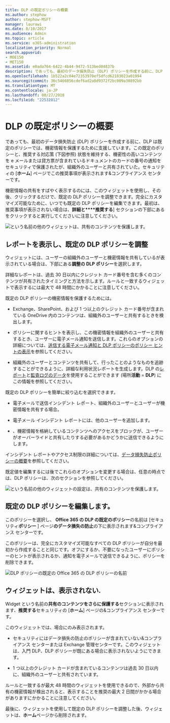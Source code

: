 ```yaml
---
title: DLP の既定ポリシーの概要
ms.author: stephow
author: stephow-MSFT
manager: laurawi
ms.date: 8/10/2017
ms.audience: Admin
ms.topic: article
ms.service: o365-administration
localization_priority: Normal
search.appverid:
- MOE150
- MET150
ms.assetid: e0ada764-6422-4b44-9472-513bed04837b
description: であっても、最初のデータ損失防止 (DLP) ポリシーを作成する前に、DLP は既定のポリシーでは、機密情報を保護するために支援しています。この既定のポリシーと、推奨する対応策 (下図参照) 状態を維持する、機密性の高いコンテンツを e メールまたは貸方票が含まれているドキュメントのカードの番号の通知をセキュリティで保護されたが、組織外のユーザーと共有されていた。
ms.openlocfilehash: 1b522a2c04e72353970ef5dfcd62183023a01994
ms.sourcegitcommit: 36c5466056cdef6ad2a8d9372f2bc009a30892bb
ms.translationtype: MT
ms.contentlocale: ja-JP
ms.lasthandoff: 08/27/2018
ms.locfileid: "22532812"
---
```

# <a name="get-started-with-the-default-dlp-policy"></a>DLP の既定ポリシーの概要

であっても、最初のデータ損失防止 (DLP) ポリシーを作成する前に、DLP は既定のポリシーでは、機密情報を保護するために支援しています。この既定のポリシーと、推奨する対応策 (下図参照) 状態を維持する、機密性の高いコンテンツを e メールまたは貸方票が含まれているドキュメントのカードの番号の通知をセキュリティで保護されたが、組織外のユーザーと共有されていた。セキュリティの [**ホーム**] ページでこの推奨事項が表示されます&amp;コンプライアンス センターです。 
  
機密情報の共有をすばやく表示するのには、このウィジェットを使用し、その後、クリックするだけで、既定の DLP ポリシーを調整できます。完全にカスタマイズ可能なために、いつでも既定の DLP ポリシーを編集できます。最初は、推奨事項が表示されない場合は、**詳細と****推奨する**] セクションの下部にあるをクリックすると実行してくださいに注意してください。 
  
![という名前の他のウィジェットは、共有のコンテンツを保護します。](media/2bae6dbc-cc92-4f35-b54c-c36e60226b5b.png)
  
## <a name="view-the-report-and-refine-the-default-dlp-policy"></a>レポートを表示し、既定の DLP ポリシーを調整

ウィジェットには、ユーザーの組織外のユーザーと機密情報を共有しているが表示されている場合は、下部にある**調整の DLP ポリシー**を選択します。 
  
詳細なレポートは、過去 30 日以内にクレジット カード番号を含む多くのコンテンツが共有されたタイミングと方法を示します。ルールと一致するウィジェットで表示するには最大で 48 時間にかかることに注意してください。
  
既定の DLP ポリシーの機密情報を保護するためには。
  
- Exchange、SharePoint、および 1 つ以上のクレジット カード番号が含まれている OneDrive 内のコンテンツは、組織外のユーザーと共有するときを検出します。
    
- ポリシーに関するヒントを表示し、この機密情報を組織外のユーザーと共有するとき、ユーザーに電子メール通知を送信します。これらのオプションの詳細については、[送信する電子メール通知と DLP ポリシーのポリシー ヒントの表示](use-notifications-and-policy-tips.md)を参照してください。
    
- 組織外のユーザーとコンテンツを共有して、行ったことのようなものを追跡することができるように、詳細な利用状況レポートを生成します。DLP の[レポート](view-the-dlp-reports.md)と[監査ログのデータ](search-the-audit-log-in-security-and-compliance.md)を使用することができます (場所**活動** = **DLP**) にこの情報を参照してください。
    
既定の DLP ポリシーを簡単に絞り込むを選択できます。
  
- 電子メールで送信インシデント レポート、組織外のユーザーとユーザーが機密情報を共有する場合。
    
- 電子メール インシデント レポートには、他のユーザーを追加します。
    
- 、機密情報を格納しているコンテンツへのアクセスをブロックが、ユーザーがオーバーライドと共有したりする必要があるかどうかに送信できるようにします。
    
インシデント レポートやアクセス制限の詳細については、[データ損失防止ポリシーの概要](data-loss-prevention-policies.md)を参照してください。
  
既定値を編集するには後でこれらのオプションを変更する場合は、任意の時点では、DLP ポリシーは、次のセクションを参照してください。
  
![という名前の他のウィジェットの設定は、共有のコンテンツを保護します。](media/dad30a84-2715-4c0a-a5c5-44d85492363e.png)
  
## <a name="edit-the-default-dlp-policy"></a>既定の DLP ポリシーを編集します。

このポリシーを選択し、 **Office 365 の DLP の既定のポリシー**の名前は [セキュリティ**ポリシー** ] ページ**のデータ損失の防止**の下に表示されます&amp;コンプライアンス センターです。 
  
このポリシーは、完全にカスタマイズ可能なすべての DLP ポリシーが自分を最初から作成することと同じです。オフにするか、不要になったユーザーにポリシーのヒントが表示されるか、通知を電子メールで送信できるように、ポリシーを削除できます。
  
![DLP ポリシーの既定の Office 365 の DLP ポリシーの名前](media/260731e8-4d57-4c98-abec-07b052ec48d5.png)
  
## <a name="when-the-widget-does-and-does-not-appear"></a>ウィジェットは、表示されない.

Widget という名前の**共有のコンテンツをさらに保護する**セクションに表示されます、**推奨する**セキュリティの [**ホーム**] ページの&amp;コンプライアンス センターです。 
  
このウィジェットでは、場合にのみ表示されます。
  
- セキュリティにはデータ損失の防止のポリシーが含まれていない&amp;コンプライアンス センターまたは Exchange 管理センターです。このウィジェットは、入門 DLP、DLP ポリシーが既にある場合に表示されないようにできます。
    
- 1 つ以上のクレジット カードが含まれているコンテンツは過去 30 日以内に、組織外のユーザーと共有されています。
    
ルールと一致するが最大 48 時間のウィジェットを使用できるので、外部から共有の機密情報が検出されると、表示することを推奨の最大 2 日間がかかる場合がありますにかかることに注意してください。
  
最後に、ウィジェットを使用して既定の DLP ポリシーを調整した後、ウィジェットは、**ホーム**ページから削除されます。 
  


